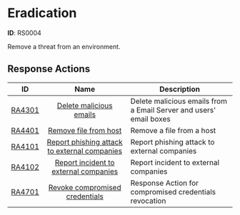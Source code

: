 # Eradication 

**ID**: RS0004

Remove a threat from an environment.
## Response Actions

| ID    | Name     | Description |
|:-----:|:--------:|-------------|
| [RA4301](../Response_Actions/RA_4301_delete_malicious_emails.md) | [ Delete malicious emails](../Response_Actions/RA_4301_delete_malicious_emails.md) | Delete malicious emails from a Email Server and users' email boxes |
| [RA4401](../Response_Actions/RA_4401_remove_file_from_host.md) | [ Remove file from host](../Response_Actions/RA_4401_remove_file_from_host.md) | Remove a file from a host |
| [RA4101](../Response_Actions/RA_4101_report_phishing_attack_to_external_companies.md) | [ Report phishing attack to external companies](../Response_Actions/RA_4101_report_phishing_attack_to_external_companies.md) | Report phishing attack to external companies |
| [RA4102](../Response_Actions/RA_4102_report_incident_to_external_companies.md) | [ Report incident to external companies](../Response_Actions/RA_4102_report_incident_to_external_companies.md) | Report incident to external companies |
| [RA4701](../Response_Actions/RA_4701_revoke_compromised_credentials.md) | [ Revoke compromised credentials](../Response_Actions/RA_4701_revoke_compromised_credentials.md) | Response Action for compromised credentials revocation |